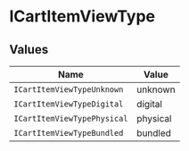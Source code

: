 # ICartItemViewType


## Values

| Name                        | Value                       |
| --------------------------- | --------------------------- |
| `ICartItemViewTypeUnknown`  | unknown                     |
| `ICartItemViewTypeDigital`  | digital                     |
| `ICartItemViewTypePhysical` | physical                    |
| `ICartItemViewTypeBundled`  | bundled                     |